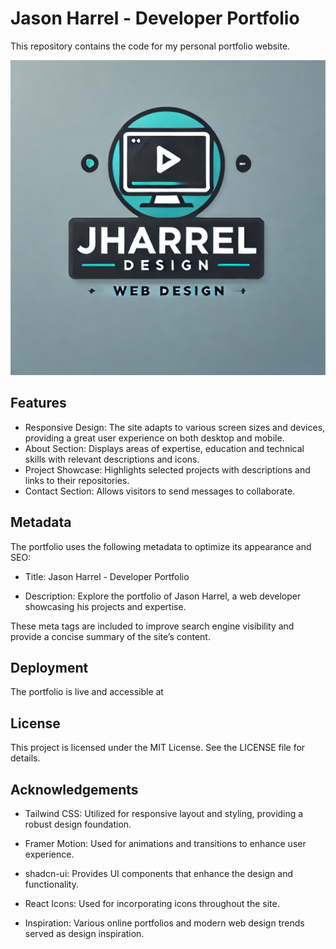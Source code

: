 # Jason Harrel - Developer Portfolio

This repository contains the code for my personal portfolio website.

![Logo](./public/assets/logo.png)

## Features

- Responsive Design: The site adapts to various screen sizes and devices, providing a great user experience on both desktop and mobile.
- About Section: Displays areas of expertise, education and technical skills with relevant descriptions and icons.
- Project Showcase: Highlights selected projects with descriptions and links to their repositories.
- Contact Section: Allows visitors to send messages to collaborate.

## Metadata

The portfolio uses the following metadata to optimize its appearance and SEO:

- Title: Jason Harrel - Developer Portfolio

- Description: Explore the portfolio of Jason Harrel, a web developer showcasing his projects and expertise.

These meta tags are included to improve search engine visibility and provide a concise summary of the site’s content.

## Deployment

The portfolio is live and accessible at 

## License

This project is licensed under the MIT License. See the LICENSE file for details.

## Acknowledgements

- Tailwind CSS: Utilized for responsive layout and styling, providing a robust design foundation.

- Framer Motion: Used for animations and transitions to enhance user experience.

- shadcn-ui: Provides UI components that enhance the design and functionality.

- React Icons: Used for incorporating icons throughout the site.

- Inspiration: Various online portfolios and modern web design trends served as design inspiration.
